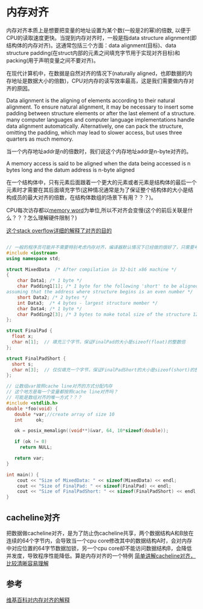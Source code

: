 # 内存对齐

内存对齐本质上是想要把变量的地址设置为某个数(一般是2的幂)的倍数, 以便于CPU的读取速度更快。当提到内存对齐时，一般是指data structure alignment(即结构体的内存对齐)。这通常包括三个方面：data alignment(目标)、data structure padding(在struct内部的元素之间填充字节用于实现对齐目标)和packing(用于声明变量之间不要对齐)。

在现代计算机中，在数据是自然对齐的情况下(naturally aligned，也即数据的内存地址是数据大小的倍数)，CPU对内存的读写效率最高，这是我们需要做内存对齐的原因。

Data alignment is the aligning of elements according to their natural alignment. To ensure natural alignment, it may be necessary to insert some padding between structure elements or after the last element of a structure. many computer languages and computer language implementations handle data alignment automatically. Alternatively, one can pack the structure, omitting the padding, which may lead to slower access, but uses three quarters as much memory.

当一个内存地址addr是n的倍数时，我们说这个内存地址addr是n-byte对齐的。

A memory access is said to be aligned when the data being accessed is n bytes long and the datum address is n-byte aligned

在一个结构体中，只有元素后面跟着一个更大的元素或者元素是结构体的最后一个元素时才需要在其后面填充字节(这种情况通常是为了保证整个结构体的大小是结构成员的最大对齐的倍数，在结构体数组的场景下有用？？？)。

CPU每次访存都以[memory word](https://en.wikipedia.org/wiki/Word_(computer_architecture))为单位,所以不对齐会变慢(这个的前后关联是什么？？？怎么理解硬件限制？)

[这个stack overflow详细的解释了对齐的目的](https://stackoverflow.com/questions/381244/purpose-of-memory-alignment)

```C++

// 一般的程序员可能并不需要特别考虑内存对齐，编译器默认情况下已经做的很好了，只需要考虑cacheline对齐？？？
#include <iostream>
using namespace std;

struct MixedData  /* After compilation in 32-bit x86 machine */
{
    char Data1; /* 1 byte */
    char Padding1[1]; /* 1 byte for the following 'short' to be aligned on a 2 byte boundary
assuming that the address where structure begins is an even number */
    short Data2; /* 2 bytes */
    int Data3;  /* 4 bytes - largest structure member */
    char Data4; /* 1 byte */
    char Padding2[3]; /* 3 bytes to make total size of the structure 12 bytes */
};

struct FinalPad {
  float x;
  char n[1];  // 填充三个字节，保证FinalPad的大小是sizeof(float)的整数倍
};

struct FinalPadShort {
  short s;
  char n[3];  // 仅仅填充一个字节，保证FinalPadShort的大小是sizeof(short)的整数倍
};

// 让数组var按照cache line对齐的方式分配内存
// 这个地方是每一个变量都按照cache line对齐吗？
// 可能是数组对齐的唯一方式？？？
#include <stdlib.h>
double *foo(void) {
   double *var;//create array of size 10
   int     ok;

   ok = posix_memalign((void**)&var, 64, 10*sizeof(double));

   if (ok != 0)
     return NULL;

   return var;
}

int main() {
    cout << "Size of MixedData: " << sizeof(MixedData) << endl;
    cout << "Size of FinalPad: " << sizeof(FinalPad) << endl;
    cout << "Size of FinalPadShort: " << sizeof(FinalPadShort) << endl;
}
```

## cacheline对齐

把数据做cacheline对齐，是为了防止伪cacheline共享，两个数据结构A和B放在连续的64个字节内，会导致当一个cpu core修改其中的数据结构A时，会对内存中对应位置的64字节数据加锁，另一个cpu core却不能访问数据结构B，会降低并发度，导致程序性能降低。算是内存对齐的一个特例
[简单讲解cacheline对齐，比较清晰容易理解](https://blog.csdn.net/denglin12315/article/details/117822364)

## 参考

[维基百科对内存对齐的解释](https://en.wikipedia.org/wiki/Data_structure_alignment#Definitions)
